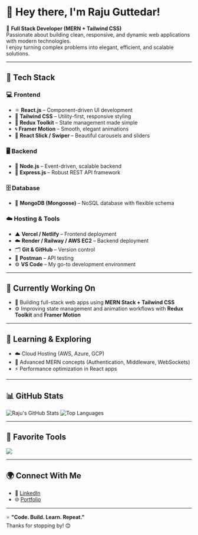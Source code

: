 # 👋 Hey there, I'm Raju Guttedar!

🚀 **Full Stack Developer (MERN + Tailwind CSS)**  
Passionate about building clean, responsive, and dynamic web applications with modern technologies.  
I enjoy turning complex problems into elegant, efficient, and scalable solutions.

---

## 🧠 Tech Stack

### 💻 Frontend
- ⚛️ **React.js** – Component-driven UI development  
- 🎨 **Tailwind CSS** – Utility-first, responsive styling  
- 🧰 **Redux Toolkit** – State management made simple  
- 🌀 **Framer Motion** – Smooth, elegant animations  
- 🎠 **React Slick / Swiper** – Beautiful carousels and sliders  

### 🖥 Backend
- 🧩 **Node.js** – Event-driven, scalable backend  
- 🧮 **Express.js** – Robust REST API framework  

### 🗄 Database
- 🍃 **MongoDB (Mongoose)** – NoSQL database with flexible schema  

### ☁️ Hosting & Tools
- ▲ **Vercel / Netlify** – Frontend deployment  
- ☁️ **Render / Railway / AWS EC2** – Backend deployment  
- 🗂 **Git & GitHub** – Version control  
- 💬 **Postman** – API testing  
- ⚙️ **VS Code** – My go-to development environment  

---

## 🧩 Currently Working On
- 🔭 Building full-stack web apps using **MERN Stack + Tailwind CSS**
- ⚙️ Improving state management and animation workflows with **Redux Toolkit** and **Framer Motion**

---

## 🧠 Learning & Exploring
- ☁️ Cloud Hosting (AWS, Azure, GCP)
- 🧩 Advanced MERN concepts (Authentication, Middleware, WebSockets)
- ⚡ Performance optimization in React apps

---

## 📊 GitHub Stats

![Raju's GitHub Stats](https://github-readme-stats.vercel.app/api?username=rajuguttedar&show_icons=true&theme=tokyonight)
![Top Languages](https://github-readme-stats.vercel.app/api/top-langs/?username=RajuGuttedar&layout=compact&theme=tokyonight)

---

## 🧰 Favorite Tools

<p align="left">
  <img src="https://skillicons.dev/icons?i=react,redux,nodejs,express,mongodb,tailwind,html,css,javascript,git,github,vscode,postman" />
</p>

---

## 🌍 Connect With Me

- 💼 [LinkedIn](https://www.linkedin.com/in/rajuguttedar/)
- 🌐 [Portfolio](https://glance-me.vercel.app/)

---

⭐ **"Code. Build. Learn. Repeat."**  
Thanks for stopping by! 😊
